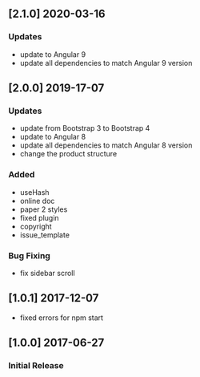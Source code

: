 ## [2.1.0] 2020-03-16
### Updates
- update to Angular 9
- update all dependencies to match Angular 9 version

## [2.0.0] 2019-17-07
### Updates
- update from Bootstrap 3 to Bootstrap 4
- update to Angular 8
- update all dependencies to match Angular 8 version
- change the product structure
### Added
- useHash
- online doc
- paper 2 styles
- fixed plugin
- copyright
- issue_template
### Bug Fixing
- fix sidebar scroll

## [1.0.1] 2017-12-07
- fixed errors for npm start

## [1.0.0] 2017-06-27
### Initial Release

